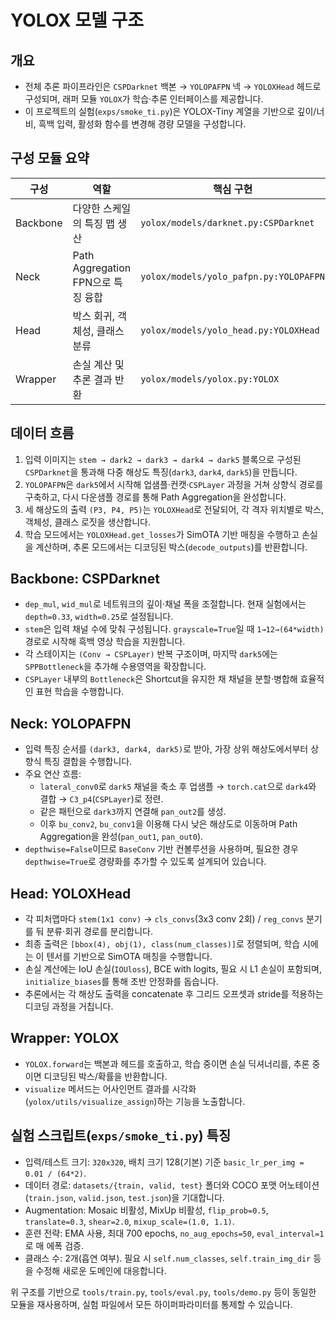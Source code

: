 # YOLOX 모델 구조

## 개요
- 전체 추론 파이프라인은 `CSPDarknet` 백본 → `YOLOPAFPN` 넥 → `YOLOXHead` 헤드로 구성되며, 래퍼 모듈 `YOLOX`가 학습·추론 인터페이스를 제공합니다.
- 이 프로젝트의 실험(`exps/smoke_ti.py`)은 YOLOX-Tiny 계열을 기반으로 깊이/너비, 흑백 입력, 활성화 함수를 변경해 경량 모델을 구성합니다.

## 구성 모듈 요약
| 구성 | 역할 | 핵심 구현 |
| --- | --- | --- |
| Backbone | 다양한 스케일의 특징 맵 생산 | `yolox/models/darknet.py:CSPDarknet` |
| Neck | Path Aggregation FPN으로 특징 융합 | `yolox/models/yolo_pafpn.py:YOLOPAFPN` |
| Head | 박스 회귀, 객체성, 클래스 분류 | `yolox/models/yolo_head.py:YOLOXHead` |
| Wrapper | 손실 계산 및 추론 결과 반환 | `yolox/models/yolox.py:YOLOX` |

## 데이터 흐름
1. 입력 이미지는 `stem → dark2 → dark3 → dark4 → dark5` 블록으로 구성된 `CSPDarknet`을 통과해 다중 해상도 특징(`dark3`, `dark4`, `dark5`)을 만듭니다.
2. `YOLOPAFPN`은 `dark5`에서 시작해 업샘플·컨캣·`CSPLayer` 과정을 거쳐 상향식 경로를 구축하고, 다시 다운샘플 경로를 통해 Path Aggregation을 완성합니다.
3. 세 해상도의 출력 `(P3, P4, P5)`는 `YOLOXHead`로 전달되어, 각 격자 위치별로 박스, 객체성, 클래스 로짓을 생산합니다.
4. 학습 모드에서는 `YOLOXHead.get_losses`가 SimOTA 기반 매칭을 수행하고 손실을 계산하며, 추론 모드에서는 디코딩된 박스(`decode_outputs`)를 반환합니다.

## Backbone: CSPDarknet
- `dep_mul`, `wid_mul`로 네트워크의 깊이·채널 폭을 조절합니다. 현재 실험에서는 `depth=0.33`, `width=0.25`로 설정됩니다.
- `stem`은 입력 채널 수에 맞춰 구성됩니다. `grayscale=True`일 때 `1→12→(64*width)` 경로로 시작해 흑백 영상 학습을 지원합니다.
- 각 스테이지는 `(Conv → CSPLayer)` 반복 구조이며, 마지막 `dark5`에는 `SPPBottleneck`을 추가해 수용영역을 확장합니다.
- `CSPLayer` 내부의 `Bottleneck`은 Shortcut을 유지한 채 채널을 분할·병합해 효율적인 표현 학습을 수행합니다.

## Neck: YOLOPAFPN
- 입력 특징 순서를 `(dark3, dark4, dark5)`로 받아, 가장 상위 해상도에서부터 상향식 특징 결합을 수행합니다.
- 주요 연산 흐름:
  - `lateral_conv0`로 `dark5` 채널을 축소 후 업샘플 → `torch.cat`으로 `dark4`와 결합 → `C3_p4`(`CSPLayer`)로 정련.
  - 같은 패턴으로 `dark3`까지 연결해 `pan_out2`를 생성.
  - 이후 `bu_conv2`, `bu_conv1`을 이용해 다시 낮은 해상도로 이동하며 Path Aggregation을 완성(`pan_out1`, `pan_out0`).
- `depthwise=False`이므로 `BaseConv` 기반 컨볼루션을 사용하며, 필요한 경우 `depthwise=True`로 경량화를 추가할 수 있도록 설계되어 있습니다.

## Head: YOLOXHead
- 각 피처맵마다 `stem(1x1 conv)` → `cls_convs`(3x3 conv 2회) / `reg_convs` 분기를 둬 분류·회귀 경로를 분리합니다.
- 최종 출력은 `[bbox(4), obj(1), class(num_classes)]`로 정렬되며, 학습 시에는 이 텐서를 기반으로 SimOTA 매칭을 수행합니다.
- 손실 계산에는 IoU 손실(`IOUloss`), BCE with logits, 필요 시 L1 손실이 포함되며, `initialize_biases`를 통해 초반 안정화를 돕습니다.
- 추론에서는 각 해상도 출력을 concatenate 후 그리드 오프셋과 stride를 적용하는 디코딩 과정을 거칩니다.

## Wrapper: YOLOX
- `YOLOX.forward`는 백본과 헤드를 호출하고, 학습 중이면 손실 딕셔너리를, 추론 중이면 디코딩된 박스/확률을 반환합니다.
- `visualize` 메서드는 어사인먼트 결과를 시각화(`yolox/utils/visualize_assign`)하는 기능을 노출합니다.

## 실험 스크립트(`exps/smoke_ti.py`) 특징
- 입력/테스트 크기: `320x320`, 배치 크기 128(기본) 기준 `basic_lr_per_img = 0.01 / (64*2)`.
- 데이터 경로: `datasets/{train, valid, test}` 폴더와 COCO 포맷 어노테이션(`train.json`, `valid.json`, `test.json`)을 기대합니다.
- Augmentation: Mosaic 비활성, MixUp 비활성, `flip_prob=0.5`, `translate=0.3`, `shear=2.0`, `mixup_scale=(1.0, 1.1)`.
- 훈련 전략: EMA 사용, 최대 700 epochs, `no_aug_epochs=50`, `eval_interval=1`로 매 에폭 검증.
- 클래스 수: 2개(흡연 여부). 필요 시 `self.num_classes`, `self.train_img_dir` 등을 수정해 새로운 도메인에 대응합니다.

위 구조를 기반으로 `tools/train.py`, `tools/eval.py`, `tools/demo.py` 등이 동일한 모듈을 재사용하며, 실험 파일에서 모든 하이퍼파라미터를 통제할 수 있습니다.
